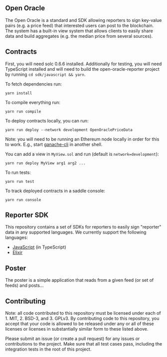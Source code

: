 
## Open Oracle

The Open Oracle is a standard and SDK allowing reporters to sign key-value pairs (e.g. a price feed) that interested users can post to the blockchain. The system has a built-in view system that allows clients to easily share data and build aggregates (e.g. the median price from several sources).

## Contracts

First, you will need solc 0.6.6 installed.
Additionally for testing, you will need TypeScript installed and will need to build the open-oracle-reporter project by running `cd sdk/javascript && yarn`.

To fetch dependencies run:

```
yarn install
```

To compile everything run:

```
yarn run compile
```

To deploy contracts locally, you can run:

```
yarn run deploy --network development OpenOraclePriceData
```

Note: you will need to be running an Ethereum node locally in order for this to work.
E.g., start [ganache-cli](https://github.com/trufflesuite/ganache-cli) in another shell.

You can add a view in `MyView.sol` and run (default is `network=development`):

```
yarn run deploy MyView arg1 arg2 ...
```

To run tests:

```
yarn run test
```

To track deployed contracts in a saddle console:

```
yarn run console
```
## Reporter SDK

This repository contains a set of SDKs for reporters to easily sign "reporter" data in any supported languages. We currently support the following languages:

  * [JavaScript](./sdk/javascript/README.md) (in TypeScript)
  * [Elixir](./sdk/typescript/README.md)

## Poster

The poster is a simple application that reads from a given feed (or set of feeds) and posts...

## Contributing

Note: all code contributed to this repository must be licensed under each of 1. MIT, 2. BSD-3, and 3. GPLv3. By contributing code to this repository, you accept that your code is allowed to be released under any or all of these licenses or licenses in substantially similar form to these listed above.

Please submit an issue (or create a pull request) for any issues or contributions to the project. Make sure that all test cases pass, including the integration tests in the root of this project.
